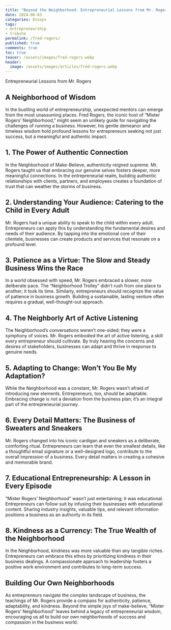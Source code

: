```yaml
---
title: "Beyond the Neighborhood: Entrepreneurial Lessons from Mr. Rogers"
date: 2024-06-03
categories: Essays
tags:
- entrepreneurship
- tribute
permalink: /fred-rogers/
published: true
comments: true
toc: true
teaser: /assets/images/fred-rogers.webp
header:
  image: /assets/images/articles/fred-rogers.webp
---
```

Entrepreneurial Lessons from Mr. Rogers
<!--more--> 
## A Neighborhood of Wisdom

In the bustling world of entrepreneurship, unexpected mentors can emerge from the most unassuming places. Fred Rogers, the iconic host of “Mister Rogers’ Neighborhood,” might seem an unlikely guide for navigating the challenges of running a business. However, his gentle demeanor and timeless wisdom hold profound lessons for entrepreneurs seeking not just success, but a meaningful and authentic impact.

## 1. The Power of Authentic Connection

In the Neighborhood of Make-Believe, authenticity reigned supreme. Mr. Rogers taught us that embracing our genuine selves fosters deeper, more meaningful connections. In the entrepreneurial realm, building authentic relationships with clients, partners, and employees creates a foundation of trust that can weather the storms of business.

## 2. Understanding Your Audience: Catering to the Child in Every Adult

Mr. Rogers had a unique ability to speak to the child within every adult. Entrepreneurs can apply this by understanding the fundamental desires and needs of their audience. By tapping into the emotional core of their clientele, businesses can create products and services that resonate on a profound level.

## 3. Patience as a Virtue: The Slow and Steady Business Wins the Race

In a world obsessed with speed, Mr. Rogers embraced a slower, more deliberate pace. The “Neighborhood Trolley” didn’t rush from one place to another; it took its time. Similarly, entrepreneurs should recognize the value of patience in business growth. Building a sustainable, lasting venture often requires a gradual, well-thought-out approach.

## 4. The Neighborly Art of Active Listening

The Neighborhood’s conversations weren’t one-sided; they were a symphony of voices. Mr. Rogers embodied the art of active listening, a skill every entrepreneur should cultivate. By truly hearing the concerns and desires of stakeholders, businesses can adapt and thrive in response to genuine needs.

## 5. Adapting to Change: Won’t You Be My Adaptation?

While the Neighborhood was a constant, Mr. Rogers wasn’t afraid of introducing new elements. Entrepreneurs, too, should be adaptable. Embracing change is not a deviation from the business plan; it’s an integral part of the entrepreneurial journey.

## 6. Every Detail Matters: The Business of Sweaters and Sneakers

Mr. Rogers changed into his iconic cardigan and sneakers as a deliberate, comforting ritual. Entrepreneurs can learn that even the smallest details, like a thoughtful email signature or a well-designed logo, contribute to the overall impression of a business. Every detail matters in creating a cohesive and memorable brand.

## 7. Educational Entrepreneurship: A Lesson in Every Episode

“Mister Rogers’ Neighborhood” wasn’t just entertaining; it was educational. Entrepreneurs can follow suit by infusing their businesses with educational content. Sharing industry insights, valuable tips, and relevant information positions a business as an authority in its field.

## 8. Kindness as a Currency: The True Wealth of the Neighborhood

In the Neighborhood, kindness was more valuable than any tangible riches. Entrepreneurs can embrace this ethos by prioritizing kindness in their business dealings. A compassionate approach to leadership fosters a positive work environment and contributes to long-term success.

## Building Our Own Neighborhoods

As entrepreneurs navigate the complex landscape of business, the teachings of Mr. Rogers provide a compass for authenticity, patience, adaptability, and kindness. Beyond the simple joys of make-believe, “Mister Rogers’ Neighborhood” leaves behind a legacy of entrepreneurial wisdom, encouraging us all to build our own neighborhoods of success and compassion in the business world.
